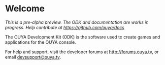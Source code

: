 # Welcome

*This is a pre-alpha preview. The ODK and documentation are works in progress. Help contribute at https://github.com/ouya/docs*

The OUYA Development Kit (ODK) is the software used to create games and applications for the OUYA console.

For help and support, visit the developer forums at http://forums.ouya.tv, or email devsupport@ouya.tv.
